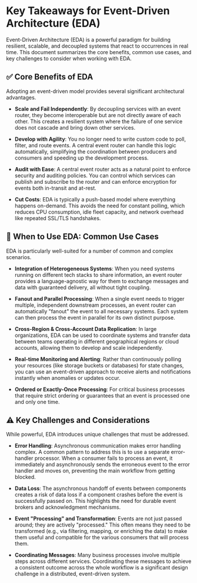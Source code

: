 # Key Takeaways for Event-Driven Architecture (EDA)

Event-Driven Architecture (EDA) is a powerful paradigm for building resilient, scalable, and decoupled systems that react to occurrences in real time. This document summarizes the core benefits, common use cases, and key challenges to consider when working with EDA.

## ✅ Core Benefits of EDA
Adopting an event-driven model provides several significant architectural advantages.

- **Scale and Fail Independently**: By decoupling services with an event router, they become interoperable but are not directly aware of each other. This creates a resilient system where the failure of one service does not cascade and bring down other services.

- **Develop with Agility**: You no longer need to write custom code to poll, filter, and route events. A central event router can handle this logic automatically, simplifying the coordination between producers and consumers and speeding up the development process.

- **Audit with Ease**: A central event router acts as a natural point to enforce security and auditing policies. You can control which services can publish and subscribe to the router and can enforce encryption for events both in-transit and at-rest.

- **Cut Costs**: EDA is typically a push-based model where everything happens on-demand. This avoids the need for constant polling, which reduces CPU consumption, idle fleet capacity, and network overhead like repeated SSL/TLS handshakes.

## 🎯 When to Use EDA: Common Use Cases
EDA is particularly well-suited for a number of common and complex scenarios.

- **Integration of Heterogeneous Systems**: When you need systems running on different tech stacks to share information, an event router provides a language-agnostic way for them to exchange messages and data with guaranteed delivery, all without tight coupling.

- **Fanout and Parallel Processing**: When a single event needs to trigger multiple, independent downstream processes, an event router can automatically "fanout" the event to all necessary systems. Each system can then process the event in parallel for its own distinct purpose.

- **Cross-Region & Cross-Account Data Replication**: In large organizations, EDA can be used to coordinate systems and transfer data between teams operating in different geographical regions or cloud accounts, allowing them to develop and scale independently.

- **Real-time Monitoring and Alerting**: Rather than continuously polling your resources (like storage buckets or databases) for state changes, you can use an event-driven approach to receive alerts and notifications instantly when anomalies or updates occur.

- **Ordered or Exactly-Once Processing**: For critical business processes that require strict ordering or guarantees that an event is processed one and only one time.

## ⚠️ Key Challenges and Considerations
While powerful, EDA introduces unique challenges that must be addressed.

- **Error Handling**: Asynchronous communication makes error handling complex. A common pattern to address this is to use a separate error-handler processor. When a consumer fails to process an event, it immediately and asynchronously sends the erroneous event to the error handler and moves on, preventing the main workflow from getting blocked.

- **Data Loss**: The asynchronous handoff of events between components creates a risk of data loss if a component crashes before the event is successfully passed on. This highlights the need for durable event brokers and acknowledgment mechanisms.

- **Event "Processing" and Transformation**: Events are not just passed around; they are actively "processed." This often means they need to be transformed (e.g., via filtering, mapping, or enriching the data) to make them useful and compatible for the various consumers that will process them.

- **Coordinating Messages**: Many business processes involve multiple steps across different services. Coordinating these messages to achieve a consistent outcome across the whole workflow is a significant design challenge in a distributed, event-driven system.